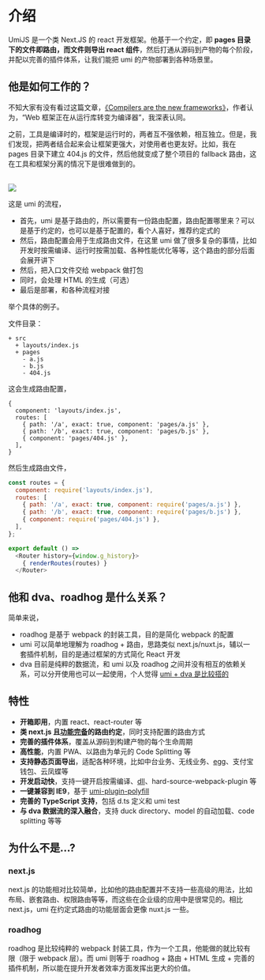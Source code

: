 
# 介绍

UmiJS 是一个类 Next.JS 的 react 开发框架。他基于一个约定，即 **pages 目录下的文件即路由，而文件则导出 react  组件**，然后打通从源码到产物的每个阶段，并配以完善的插件体系，让我们能把 umi 的产物部署到各种场景里。

## 他是如何工作的？

不知大家有没有看过这篇文章，[《Compilers are the new frameworks》](https://tomdale.net/2017/09/compilers-are-the-new-frameworks/)，作者认为，“Web 框架正在从运行库转变为编译器”，我深表认同。

之前，工具是编译时的，框架是运行时的，两者互不强依赖，相互独立。但是，我们发现，把两者结合起来会让框架更强大，对使用者也更友好。比如，我在 pages 目录下建立 404.js 的文件，然后他就变成了整个项目的 fallback 路由，这在工具和框架分离的情况下是很难做到的。

<br />
<img src="https://camo.githubusercontent.com/6814f490328a0f65734a4913525987a959fd6253/68747470733a2f2f7368697075736572636f6e74656e742e636f6d2f33616138333237306131363061333263313434366263346134323366613330332f506173746564253230496d616765253230322e706e67" />

这是 umi 的流程，

* 首先，umi 是基于路由的，所以需要有一份路由配置，路由配置哪里来？可以是基于约定的，也可以是基于配置的，看个人喜好，推荐约定式的
* 然后，路由配置会用于生成路由文件，在这里 umi 做了很多复杂的事情，比如开发时按需编译、运行时按需加载、各种性能优化等等，这个路由的部分后面会展开讲下
* 然后，把入口文件交给 webpack 做打包
* 同时，会处理 HTML 的生成（可选）
* 最后是部署，和各种流程对接

举个具体的例子。

文件目录：

```
+ src
  + layouts/index.js
  + pages
    - a.js
    - b.js
    - 404.js
```

这会生成路由配置，

```
{
  component: 'layouts/index.js',
  routes: [
    { path: '/a', exact: true, component: 'pages/a.js' },
    { path: '/b', exact: true, component: 'pages/b.js' },
    { component: 'pages/404.js' },
  ],
}
```

然后生成路由文件，

```js
const routes = {
  component: require('layouts/index.js'),
  routes: [
    { path: '/a', exact: true, component: require('pages/a.js') },
    { path: '/b', exact: true, component: require('pages/b.js') },
    { component: require('pages/404.js') },
  ],
};

export default () =>
  <Router history={window.g_history}>
    { renderRoutes(routes) }
  </Router>
```

## 他和 dva、roadhog 是什么关系？

简单来说，

* roadhog 是基于 webpack 的封装工具，目的是简化 webpack 的配置
* umi 可以简单地理解为 roadhog + 路由，思路类似 next.js/nuxt.js，辅以一套插件机制，目的是通过框架的方式简化 React 开发
* dva 目前是纯粹的数据流，和 umi 以及 roadhog 之间并没有相互的依赖关系，可以分开使用也可以一起使用，个人觉得 [umi + dva 是比较搭的](https://github.com/sorrycc/blog/issues/66)

## 特性

* **开箱即用**，内置 react、react-router 等
* **类 next.js 且[功能完备](/guide/router.html)的路由约定**，同时支持配置的路由方式
* **完善的插件体系**，覆盖从源码到构建产物的每个生命周期
* **高性能**，内置 PWA、以路由为单元的 Code Splitting 等
* **支持静态页面导出**，适配各种环境，比如中台业务、无线业务、[egg](https://github.com/eggjs/egg)、支付宝钱包、云凤蝶等
* **开发启动快**，支持一键开启按需编译、[dll](https://github.com/umijs/umi/tree/master/packages/umi-plugin-dll)、hard-source-webpack-plugin 等
* **一键兼容到 IE9**，基于 [umi-plugin-polyfill](https://github.com/umijs/umi/tree/master/packages/umi-plugin-polyfill)
* **完善的 TypeScript 支持**，包括 d.ts 定义和 umi test
* **与 dva 数据流的深入融合**，支持 duck directory、model 的自动加载、code splitting 等等

## 为什么不是...?

### next.js

next.js 的功能相对比较简单，比如他的路由配置并不支持一些高级的用法，比如布局、嵌套路由、权限路由等等，而这些在企业级的应用中是很常见的。相比 next.js，umi 在约定式路由的功能层面会更像 nuxt.js 一些。

### roadhog

roadhog 是比较纯粹的 webpack 封装工具，作为一个工具，他能做的就比较有限（限于 webpack 层）。而 umi 则等于 roadhog + 路由 + HTML 生成 + 完善的插件机制，所以能在提升开发者效率方面发挥出更大的价值。
